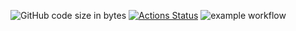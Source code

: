 

![GitHub code size in bytes](https://img.shields.io/github/languages/code-size/wzzzzwwzw/test)
[![Actions Status](https://github.com/{wzzzzwwzw}/{test}/workflows/{github-actions.yml}/badge.svg)](https://github.com/{wzzzzwwzw}/{test}/actions)
![example workflow](https://github.com/github/docs/actions/workflows/GitHub-Actions.yml/badge.svg)


